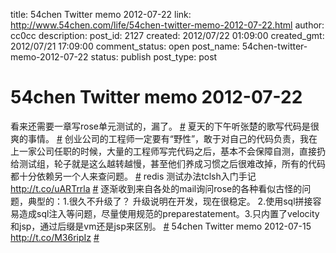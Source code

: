 title: 54chen Twitter memo 2012-07-22 
link: http://www.54chen.com/life/54chen-twitter-memo-2012-07-22.html
author: cc0cc
description: 
post_id: 2127
created: 2012/07/22 01:09:00
created_gmt: 2012/07/21 17:09:00
comment_status: open
post_name: 54chen-twitter-memo-2012-07-22
status: publish
post_type: post

# 54chen Twitter memo 2012-07-22 

看来还需要一章写rose单元测试的，漏了。 [#](http://twitter.com/54chen/statuses/225888028277751808) 夏天的下午听张楚的歌写代码是很爽的事情。 [#](http://twitter.com/54chen/statuses/225874131822972928) 创业公司的工程师一定要有“野性”，敢于对自己的代码负责，我在上一家公司任职的时候，大量的工程师写完代码之后，基本不会保障自测，直接扔给测试组，轮子就是这么越转越慢，甚至他们养成习惯之后很难改掉，所有的代码都十分依赖另一个人来查问题。 [#](http://twitter.com/54chen/statuses/225072923852013568) redis 测试办法tclsh入门手记 <http://t.co/uARTrrla> [#](http://twitter.com/54chen/statuses/224796453900517377) 逐渐收到来自各处的mail询问rose的各种看似古怪的问题，典型的：1.很久不升级了？ 升级说明在开发，现在很稳定。 2.使用sql拼接容易造成sql注入等问题，尽量使用规范的preparestatement。3.只内置了velocity和jsp，通过后缀是vm还是jsp来区别。 [#](http://twitter.com/54chen/statuses/224749739902640128) 54chen Twitter memo 2012-07-15 <http://t.co/M36ripIz> [#](http://twitter.com/54chen/statuses/224316774945005569)
